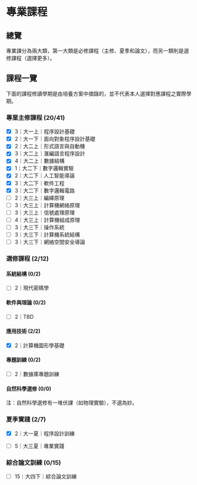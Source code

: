 # 專業課程



## 總覽

專業課分為兩大類，第一大類是必修課程（主修、夏季和論文），而另一類則是選修課程（選擇更多）。

## 課程一覽

下面的課程修讀學期是由培養方案中摘錄的，並不代表本人選擇對應課程之實際學期。

### 專業主修課程 (20/41)

- [x] 3｜大一上｜程序設計基礎
- [x] 2｜大一下｜面向對象程序設計基礎
- [x] 2｜大二上｜形式語言與自動機
- [x] 3｜大二上｜滙編語言程序設計
- [x] 4｜大二上｜數據結構
- [x] 1｜大二下｜數字邏輯實驗
- [x] 2｜大二下｜人工智能導論
- [x] 3｜大二下｜軟件工程
- [x] 3｜大二下｜數字邏輯電路
- [ ] 2｜大三上｜編繹原理
- [ ] 3｜大三上｜計算機網絡原理
- [ ] 3｜大三上｜信號處理原理
- [ ] 4｜大三上｜計算機組成原理
- [ ] 3｜大三下｜操作系統
- [ ] 3｜大三下｜計算機系統結構
- [ ] 3｜大三下｜網絡空間安全導論

### 選修課程 (2/12)

#### 系統結構 (0/2)

- [ ] 2｜現代密碼學

#### 軟件與理論 (0/2)

- [ ] 2｜TBD

#### 應用技術 (2/2)

- [x] 2｜計算機圖形學基礎

#### 專題訓練 (0/2)

- [ ] 2｜數據庫專題訓練

#### 自然科學選修 (0/0)

注：自然科學選修有一堆伏課（如物理實驗），不選為妙。



### 夏季實踐 (2/7)

- [x] 2｜大一夏｜程序設計訓練
- [ ] 5｜大三夏｜專業實踐



### 綜合論文訓練 (0/15)

- [ ] 15｜大四下｜綜合論文訓練